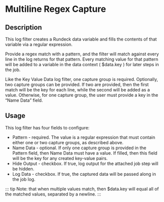 # Multiline Regex Capture

## Description

This log filter creates a Rundeck data variable and fills the contents of that variable via a regular expression.

Provide a regex match with a pattern, and the filter will match against every line in the log returns for that pattern. Every matching value for that pattern will be added to a variable in the data context ( $data.key ) for later steps in the job.

Like the Key Value Data log filter, one capture group is required. Optionally, two capture groups can be provided. If two are provided, then the first match will be the key for each line, while the second will be added as a value. Otherwise, for one capture group, the user must provide a key in the “Name Data” field.

## Usage

This log filter has four fields to configure:

  - Pattern - required. The value is a regular expression that must contain either one or two capture groups, as described above.
  - Name Data - optional. If only one capture group is provided in the Pattern field, then Name Data must have a value. If filled, then this field will be the key for any created key-value pairs.
  - Hide Output - checkbox. If true, log output for the attached job step will be hidden.
  - Log Data - checkbox. If true, the captured data will be passed along in the job log.

::: tip
Note: that when multiple values match, then $data.key will equal all of the matched values, separated by a newline.
:::
